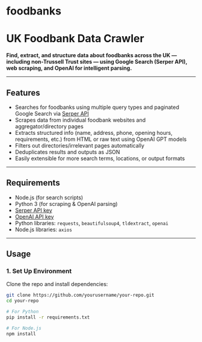 # foodbanks

# UK Foodbank Data Crawler

**Find, extract, and structure data about foodbanks across the UK — including non-Trussell Trust sites — using Google Search (Serper API), web scraping, and OpenAI for intelligent parsing.**

---

## Features

- Searches for foodbanks using multiple query types and paginated Google Search via [Serper API](https://serper.dev/)
- Scrapes data from individual foodbank websites and aggregator/directory pages
- Extracts structured info (name, address, phone, opening hours, requirements, etc.) from HTML or raw text using OpenAI GPT models
- Filters out directories/irrelevant pages automatically
- Deduplicates results and outputs as JSON
- Easily extensible for more search terms, locations, or output formats

---

## Requirements

- Node.js (for search scripts)
- Python 3 (for scraping & OpenAI parsing)
- [Serper API key](https://serper.dev/)
- [OpenAI API key](https://platform.openai.com/)
- Python libraries: `requests`, `beautifulsoup4`, `tldextract`, `openai`
- Node.js libraries: `axios`

---

## Usage

### 1. **Set Up Environment**

Clone the repo and install dependencies:

```bash
git clone https://github.com/yourusername/your-repo.git
cd your-repo

# For Python
pip install -r requirements.txt

# For Node.js
npm install
